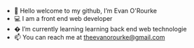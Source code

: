 - 👋 Hello welcome to my github, I’m Evan O'Rourke
- 💻 I am a front end web developer 
- � I’m currently learning learning back end web technologie
- 📫 You can reach me at theevanorourke@gmail.com

<!---
18EOR/18EOR is a ✨ special ✨ repository because its `README.md` (this file) appears on your GitHub profile.
You can click the Preview link to take a look at your changes.
--->

